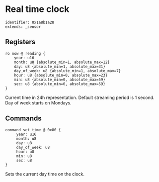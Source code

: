 # Real time clock

    
    identifier: 0x1a8b1a28
    extends: _sensor

## Registers

    ro now @ reading {
        year: u16
        month: u8 {absolute_min=1, absolute_max=12}
        day: u8 {absolute_min=1, absolute_max=31}
        day_of_week: u8 {absolute_min=1, absolute_max=7}
        hour: u8 {absolute_min=0, absolute_max=23}
        min: u8 {absolute_min=0, absolute_max=59}
        sec: u8 {absolute_min=0, absolute_max=59}
    }

Current time in 24h representation. Default streaming period is 1 second.
Day of week starts on Mondays.

## Commands

    command set_time @ 0x80 {
         year: u16
         month: u8
         day: u8
         day_of_week: u8
         hour: u8
         min: u8
         sec: u8
    }

Sets the current day time on the clock.
